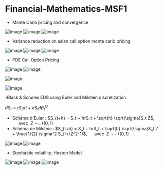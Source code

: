 # Financial-Mathematics-MSF1

- Monte Carlo pricing and convergence
  
![image](https://github.com/MOMOJordan/Financial-Mathematics-MSF1/assets/86100448/e5973166-7203-4e4d-bd65-91e014033ecc)
![image](https://github.com/MOMOJordan/Financial-Mathematics-MSF1/assets/86100448/812dee81-e4d3-4886-b95c-bfeff418e084)
![image](https://github.com/MOMOJordan/Financial-Mathematics-MSF1/assets/86100448/d2526e00-81af-4b8f-9596-42a1ff69f054)


- Variance reduction on asian call option monte carlo pricing
  
![image](https://github.com/MOMOJordan/Financial-Mathematics-MSF1/assets/86100448/90b69aae-4f2b-47a7-bf55-2bcc113b438d)
![image](https://github.com/MOMOJordan/Financial-Mathematics-MSF1/assets/86100448/5d039d19-74e2-4f96-b7dc-6c965ff593f8)
![image](https://github.com/MOMOJordan/Financial-Mathematics-MSF1/assets/86100448/f9ab8d85-e863-4ea0-aff1-b95ac79caa81)

- PDE Call Option Pricing
  
![image](https://github.com/MOMOJordan/Financial-Mathematics-MSF1/assets/86100448/a183224c-feab-4130-96df-1f354a9cea2a)
![image](https://github.com/MOMOJordan/Financial-Mathematics-MSF1/assets/86100448/db5fd443-9c99-4a81-9909-7e5749b90fcf)

![image](https://github.com/MOMOJordan/Financial-Mathematics-MSF1/assets/86100448/03a808fe-aa87-42ad-9552-2e0a094e4233)

![image](https://github.com/MOMOJordan/Financial-Mathematics-MSF1/assets/86100448/fc2b265d-3658-49a0-9e60-85860c653b08)

-Black & Scholes EDS using Euler and Milstein discretization

$dS_t = rS_tdt + \sigma S_t dB_t^Q$
   - Schéma d'Euler : $S_{t+h} = S_t + hrS_t + \sqrt{h} \sqrt{\sigma}S_t Z$, $\quad$ avec $\; Z\sim \mathcal{N}(0,1)$
   - Schéma de Milstein : $S_{t+h} = S_t + hrS_t + \sqrt{h} \sqrt{\sigma}S_t Z + \frac{1}{2} \sigma^2 S_t h (Z^2-1)$, $\quad$ avec $\; Z\sim \mathcal{N}(0,1)$

![image](https://github.com/MOMOJordan/Financial-Mathematics-MSF1/assets/86100448/8c0a16a0-6736-46af-9dcf-b77996c7fcad)
![image](https://github.com/MOMOJordan/Financial-Mathematics-MSF1/assets/86100448/4bb67b57-2481-4212-afb8-1517e6320cad)

- Stochastic volatility: Heston Model
  
![image](https://github.com/MOMOJordan/Financial-Mathematics-MSF1/assets/86100448/9d59d03d-5938-4f1d-a60c-7d4669874ab0)
![image](https://github.com/MOMOJordan/Financial-Mathematics-MSF1/assets/86100448/664024b1-9138-4cfd-9c16-3af27e3943c2)
![image](https://github.com/MOMOJordan/Financial-Mathematics-MSF1/assets/86100448/929ecac5-a902-4bf9-815a-1c9195335a1d)






